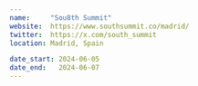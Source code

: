 ```yaml
---
name:     "Sou8th Summit"
website:  https://www.southsummit.co/madrid/
twitter:  https://x.com/south_summit
location: Madrid, Spain

date_start: 2024-06-05
date_end:   2024-06-07
---
```

